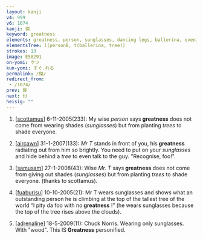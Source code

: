 ```yaml
---
layout: kanji
v4: 999
v6: 1074
kanji: 傑
keyword: greatness
elements: greatness, person, sunglasses, dancing legs, ballerina, evening, cow, tree, wood
elementsTree: l(personB, t(ballerina, tree))
strokes: 13
image: E58291
on-yomi: ケツ
kun-yomi: すぐ.れる
permalink: /傑/
redirect_from:
 - /1074/
prev: 褒
next: 付
heisig: ""
---
```


1) [<a href="http://kanji.koohii.com/profile/scottamus">scottamus</a>] 6-11-2005(233): My wise <em>person</em> says<strong> greatness</strong> does not come from wearing shades (<em>sunglasses</em>) but from planting <em>trees</em> to shade everyone.

2) [<a href="http://kanji.koohii.com/profile/aircawn">aircawn</a>] 31-1-2007(133): <em>Mr T</em> stands in front of you, his<strong> greatness</strong> radiating out from him so brightly. You need to put on your <em>sunglasses</em> and hide behind a <em>tree</em> to even talk to the guy. &quot;Recognise, foo!&quot;.

3) [<a href="http://kanji.koohii.com/profile/samusam">samusam</a>] 27-1-2008(43): Wise <em> Mr. T</em> says<strong> greatness</strong> does not come from giving out shades (<em>sunglasses</em>) but from planting <em>trees</em> to shade everyone. (thanks to scottamus).

4) [<a href="http://kanji.koohii.com/profile/fuaburisu">fuaburisu</a>] 10-10-2005(21): Mr T wears sunglasses and shows what an outstanding person he is climbing at the top of the tallest tree of the world “I pity da foo with no<strong> greatness</strong> !” (he wears sunglasses because the top of the tree rises above the clouds).

5) [<a href="http://kanji.koohii.com/profile/adrenaline">adrenaline</a>] 18-5-2009(11): Chuck Norris. Wearing only sunglasses. With &quot;wood&quot;. This IS<strong> Greatness</strong> personified.

